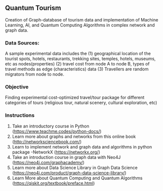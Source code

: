 ## Quantum Tourism
Creation of Graph-database of tourism data and implementation of Machine Learning, AI, and Quantum Computing Algorithms in complex network and graph data.

### Data Sources:
A sample experimental data includes the (1) geographical location of the tourist spots, hotels, restaurants, trekking sites, temples, hotels, museums, etc as nodes(properties) (2) travel cost from node A to node B, types of travel methods as edge (characteristics) data (3) Travellers are random migrators from node to node.

### Objective
Finding experimental cost-optimized travel/tour package for different categories of tours (religious tour, natural scenery, cultural exploration, etc)

### Instructions
1. Take an introductory course in Python (https://www.teachme.codes/python-docs/)
2. Learn more about graphs and networks from this online book (http://networksciencebook.com/)
3. Learn to implement network and graph data and algorithms in python package -NetworkX (https://networkx.org/)
4. Take an introduction course in graph data with Neo4J (https://neo4j.com/graphacademy/)
5. Learn more about Data Science Library in Graph Data Science (https://neo4j.com/product/graph-data-science-library/)
6. Learn More about Quantum Computing and Quantum Algorithms (https://qiskit.org/textbook/preface.html)
